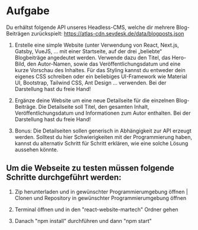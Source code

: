 # Aufgabe

Du erhältst folgende API unseres Headless-CMS, welche dir mehrere Blog-Beiträgen
zurückspielt:
https://atlas-cdn.sevdesk.de/data/blogposts.json

1. Erstelle eine simple Website (unter Verwendung von React, Next.js, Gatsby, VueJS, …
mit einer Startseite, auf der drei „beliebte“ Blogbeiträge angedeutet werden. Verwende
dazu den Titel, das Hero-Bild, den Autor-Namen, sowie das Veröffentlichungsdatum und
eine kurze Vorschau des Inhaltes. Für das Styling kannst du entweder dein eigenes CSS
schreiben oder ein beliebiges UI-Framework wie Material UI, Bootstrap, Tailwind CSS,
Ant Design … verwenden. Bei der Darstellung hast du freie Hand!

2. Ergänze deine Website um eine neue Detailseite für die einzelnen Blog-Beiträge. Die
Detailseite soll Titel, den gesamten Inhalt, Veröffentlichungsdatum und Informationen
zum Autor enthalten. Bei der Darstellung hast du freie Hand!

3. Bonus: Die Detailseiten sollen generisch in Abhängigkeit zur API erzeugt werden. Solltest
du hier Schwierigkeiten mit der Programmierung haben, kannst du alternativ Schritt für
Schritt erklären, wie eine solche Lösung aussehen könnte.

## Um die Webseite zu testen müssen folgende Schritte durchgeführt werden:

1. Zip herunterladen und in gewünschter Programmierumgebung öffnen | Clonen und Repository in gewünschter Programmierumgebung öffnen

2. Terminal öffnen und in den "react-website-martech" Ordner gehen 

3. Danach "npm install" durchführen und dann "npm start"

